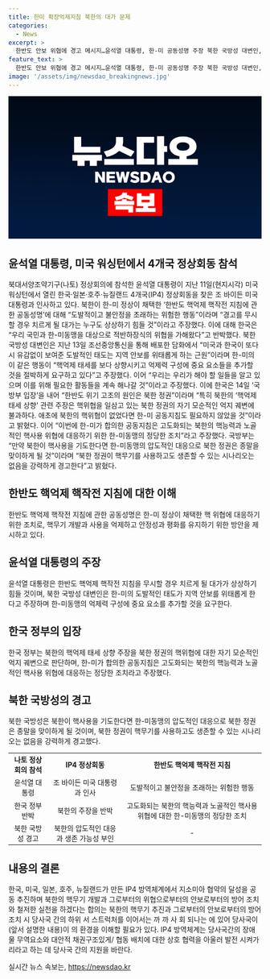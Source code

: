 ```yaml
---
title: 한미 확장억제지침 북한의 대가 문제
categories:
  - News
excerpt: >
  한반도 안보 위협에 경고 메시지…윤석열 대통령, 한-미 공동성명 주장 북한 국방성 대변인, 한반도 안보 위협의 근원 주장 한국 국방부, 북한 핵능력 대응한 한-미 공동지침 정당한 조치 강조 북한 정권의 생존 가능성 부정하며 핵사용 경고  
feature_text: >
  한반도 안보 위협에 경고 메시지…윤석열 대통령, 한-미 공동성명 주장 북한 국방성 대변인, 한반도 안보 위협의 근원 주장 한국 국방부, 북한 핵능력 대응한 한-미 공동지침 정당한 조치 강조 북한 정권의 생존 가능성 부정하며 핵사용 경고  
image: '/assets/img/newsdao_breakingnews.jpg'
---
```


<p><img src="/assets/img/newsdao_breakingnews.jpg" alt="implanttips 속보" /></p>

<h2>윤석열 대통령, 미국 워싱턴에서 4개국 정상회동 참석</h2>

<p data-ke-size="size16">북대서양조약기구(나토) 정상회의에 참석한 윤석열 대통령이 지난 11일(현지시각) 미국 워싱턴에서 열린 한국·일본·호주·뉴질랜드 4개국(IP4) 정상회동을 찾은 조 바이든 미국 대통령과 인사하고 있다. 북한이 한-미 정상이 채택한 ‘한반도 핵억제 핵작전 지침에 관한 공동성명’에 대해 “도발적이고 불안정을 초래하는 위험한 행동”이라며 “경고를 무시할 경우 치르게 될 대가는 누구도 상상하기 힘들 것”이라고 주장했다. 이에 대해 한국은 “우리 국민과 한-미동맹을 대상으로 적반하장식의 위협을 가해왔다”고 반박했다. 북한 국방성 대변인은 지난 13일 조선중앙통신을 통해 배포한 담화에서 “미국과 한국이 또다시 유감없이 보여준 도발적인 태도는 지역 안보를 위태롭게 하는 근원”이라며 한-미의 이 같은 행동이 “핵억제 태세를 보다 상향시키고 억제력 구성에 중요 요소들을 추가할 것을 절박하게 요구하고 있다”고 주장했다. 이어 “우리는 우리가 해야 할 일들을 알고 있으며 이를 위해 필요한 활동들을 계속 해나갈 것”이라고 주장했다. 이에 한국은 14일 ‘국방부 입장’을 내어 “한반도 위기 고조의 원인은 북한 정권”이라며 “특히 북한의 ‘핵억제 태세 상향' 관련 주장은 핵위협을 일삼고 있는 북한 정권의 자기 모순적인 억지 궤변에 불과하다. 애초에 북한의 핵위협이 없었다면 한-미 공동지침도 필요하지 않았을 것”이라고 밝혔다. 이어 “이번에 한-미가 합의한 공동지침은 고도화되는 북한의 핵능력과 노골적인 핵사용 위협에 대응하기 위한 한-미동맹의 정당한 조치”라고 주장했다. 국방부는 “만약 북한이 핵사용을 기도한다면 한-미동맹의 압도적인 대응으로 북한 정권은 종말을 맞이하게 될 것”이라며 “북한 정권이 핵무기를 사용하고도 생존할 수 있는 시나리오는 없음을 강력하게 경고한다”고 밝혔다.</p>

<h2 data-ke-size="size26">한반도 핵억제 핵작전 지침에 대한 이해</h2>

<p data-ke-size="size16">한반도 핵억제 핵작전 지침에 관한 공동성명은 한-미 정상이 채택한 핵 위협에 대응하기 위한 조치로, 핵무기 개발과 사용을 억제하고 안정성과 평화를 유지하기 위한 방안을 제시하고 있다.</p>

<h2 data-ke-size="size26">윤석열 대통령의 주장</h2>

<p data-ke-size="size16">윤석열 대통령은 한반도 핵억제 핵작전 지침을 무시할 경우 치르게 될 대가가 상상하기 힘들 것이며, 북한 국방성 대변인은 한-미의 도발적인 태도가 지역 안보를 위태롭게 한다고 주장하며 한-미동맹의 억제력 구성에 중요 요소를 추가할 것을 요구한다.</p>

<h2 data-ke-size="size26">한국 정부의 입장</h2>

<p data-ke-size="size16">한국 정부는 북한의 핵억제 태세 상향 주장을 북한 정권의 핵위협에 대한 자기 모순적인 억지 궤변으로 판단하며, 한-미가 합의한 공동지침은 고도화되는 북한의 핵능력과 노골적인 핵사용 위협에 대응하는 정당한 조치라고 주장했다.</p>

<h2 data-ke-size="size26">북한 국방성의 경고</h2>

<p data-ke-size="size16">북한 국방성은 북한이 핵사용을 기도한다면 한-미동맹의 압도적인 대응으로 북한 정권은 종말을 맞이하게 될 것이며, 북한 정권이 핵무기를 사용하고도 생존할 수 있는 시나리오는 없음을 강력하게 경고했다.</p>

<table>
<tbody>
<tr>
<td style="text-align: center; height: 17px;"><b>나토 정상회의 참석</b></td>
<td style="text-align: center; height: 17px;"><b>IP4 정상회동</b></td>
<td style="text-align: center; height: 17px;"><b>한반도 핵억제 핵작전 지침</b></td>
</tr>
<tr>
<td style="text-align: center; height: 17px;">윤석열 대통령</td>
<td style="text-align: center; height: 17px;">조 바이든 미국 대통령과 인사</td>
<td style="text-align: center; height: 17px;">도발적이고 불안정을 초래하는 위험한 행동</td>
</tr>
<tr>
<td style="text-align: center; height: 17px;">한국 정부 반박</td>
<td style="text-align: center; height: 17px;">북한의 주장을 반박</td>
<td style="text-align: center; height: 17px;">고도화되는 북한의 핵능력과 노골적인 핵사용 위협에 대한 한-미동맹의 정당한 조치</td>
</tr>
<tr>
<td style="text-align: center; height: 17px;">북한 국방성 경고</td>
<td style="text-align: center; height: 17px;">북한의 압도적인 대응과 생존 가능성 부인</td>
<td style="text-align: center; height: 17px;">-</td>
</tr>
</tbody>
</table>

<h2 data-ke-size="size26">내용의 결론</h2>

<p data-ke-size="size16">한국, 미국, 일본, 호주, 뉴질랜드가 만든 IP4 방역체계에서 지소미아 협약의 달성을 공동 추진하며 북한의 핵무기 개발과 그로부터의 위협으로부터의 안보로부터의 방어 조치와 철저한 실천을 하겠다는 합의는 북한의 핵무기 추진과 그로부터의 안보로부터의 방어조치 시 당사국 간의 하위 서 스트럭처를 이어서는  까 까 사 회 되나는 에 있어 당사국이 (앞서 설명한 내용)이 의 환경을 이해할 필요가 있다. IP4 방역체계는 당사국간의 장애물 무역요소와 대안적 채권구조있게/ 협동 배치에 대한 상호 협력을 아울러 발전 시켜가리라고 하는 데 당사국 간의 지원을 바란다.</p>
실시간 뉴스 속보는, <a href="https://newsdao.kr" rel="dofollow">https://newsdao.kr</a>


